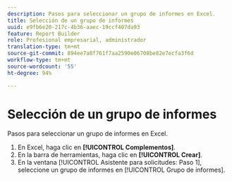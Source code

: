 ```yaml
---
description: Pasos para seleccionar un grupo de informes en Excel.
title: Selección de un grupo de informes
uuid: e9fb6e20-217c-4b36-aaec-19ccf407da93
feature: Report Builder
role: Profesional empresarial, administrador
translation-type: tm+mt
source-git-commit: 894ee7a8f761f7aa2590e06708be82e7ecfa3f6d
workflow-type: tm+mt
source-wordcount: '55'
ht-degree: 94%

---
```



# Selección de un grupo de informes

Pasos para seleccionar un grupo de informes en Excel.

1. En Excel, haga clic en **[!UICONTROL Complementos]**.
1. En la barra de herramientas, haga clic en **[!UICONTROL Crear]**.
1. En la ventana [!UICONTROL Asistente para solicitudes: Paso 1], seleccione un grupo de informes en [!UICONTROL Grupo de informes].
